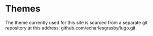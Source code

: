 # Themes

The theme currently used for this site is sourced from a separate git repository at this address: github.com/echarlesgrasby/lugo.git.


